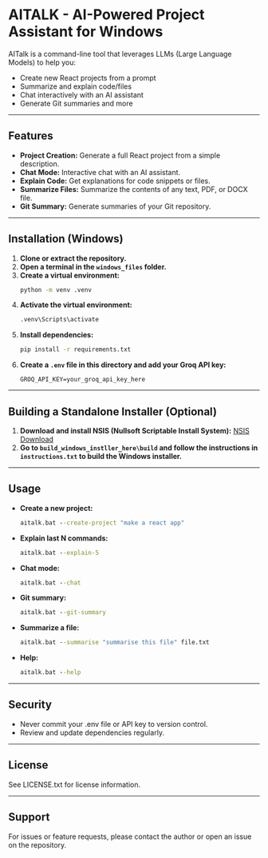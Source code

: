 # AITALK - AI-Powered Project Assistant for Windows

AITalk is a command-line tool that leverages LLMs (Large Language Models) to help you:

- Create new React projects from a prompt
- Summarize and explain code/files
- Chat interactively with an AI assistant
- Generate Git summaries and more

---

## Features

- **Project Creation:** Generate a full React project from a simple description.
- **Chat Mode:** Interactive chat with an AI assistant.
- **Explain Code:** Get explanations for code snippets or files.
- **Summarize Files:** Summarize the contents of any text, PDF, or DOCX file.
- **Git Summary:** Generate summaries of your Git repository.

---

## Installation (Windows)

1. **Clone or extract the repository.**
2. **Open a terminal in the `windows_files` folder.**
3. **Create a virtual environment:**
   ```cmd
   python -m venv .venv
   ```
4. **Activate the virtual environment:**
   ```cmd
   .venv\Scripts\activate
   ```
5. **Install dependencies:**
   ```cmd
   pip install -r requirements.txt
   ```
6. **Create a `.env` file in this directory and add your Groq API key:**
   ```env
   GROQ_API_KEY=your_groq_api_key_here
   ```

---

## Building a Standalone Installer (Optional)

1. **Download and install NSIS (Nullsoft Scriptable Install System):**
   [NSIS Download](https://nsis.sourceforge.io/Download)
2. **Go to `build_windows_instller_here\build` and follow the instructions in `instructions.txt` to build the Windows installer.**

---

## Usage

- **Create a new project:**
  ```cmd
  aitalk.bat --create-project "make a react app"
  ```
- **Explain last N commands:**
  ```cmd
  aitalk.bat --explain-5
  ```
- **Chat mode:**
  ```cmd
  aitalk.bat --chat
  ```
- **Git summary:**
  ```cmd
  aitalk.bat --git-summary
  ```
- **Summarize a file:**
  ```cmd
  aitalk.bat --summarise "summarise this file" file.txt
  ```
- **Help:**
  ```cmd
  aitalk.bat --help
  ```

---

## Security

- Never commit your .env file or API key to version control.
- Review and update dependencies regularly.

---

## License

See LICENSE.txt for license information.

---

## Support

For issues or feature requests, please contact the author or open an issue on the repository.
